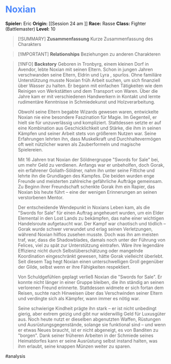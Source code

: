 # <font color = 4d88fd>Noxian</font>

**Spieler:** Eric
**Origin:** [[Session 24 am ]]
**Race:** Rasse
**Class:** Fighter (Battlemaster)
**Level:** 10

>[!SUMMARY] **Zusammenfassung**
>Kurze Zusammenfassung des Charakters

>[!IMPORTANT] **Relationships**
>Beziehungen zu anderen Charakteren

>[!INFO] **Backstory**
>Geboren in Tronbyrg, einem kleinen Dorf in Avendor, lebte Noxian mit seinen Eltern. Schon in jungen Jahren verschwanden seine Eltern, Eldrin und Lyra , spurlos. Ohne familiäre Unterstützung musste Noxian früh Arbeit suchen, um sich finanziell über Wasser zu halten. Er begann mit einfachen Tätigkeiten wie dem Reinigen von Werkstätten und dem Transport von Waren. Über die Jahre kam er mit verschiedenen Handwerkern in Kontakt und lernte rudimentäre Kenntnisse in Schmiedekunst und Holzverarbeitung.
>
>Obwohl seine Eltern begabte Wizards gewesen waren, entwickelte Noxian nie eine besondere Faszination für Magie. Im Gegenteil, er hielt sie für unzuverlässig und kompliziert. Stattdessen setzte er auf eine Kombination aus Geschicklichkeit und Stärke, die ihm in seinen Kämpfen und seiner Arbeit stets von größerem Nutzen war. Seine Erfahrungen lehrten ihn, dass Muskelkraft und Durchhaltevermögen oft weit nützlicher waren als Zauberformeln und magische Spielereien.
>
>Mit 16 Jahren trat Noxian der Söldnergruppe "Swords for Sale" bei, um mehr Geld zu verdienen. Anfangs war er unbeholfen, doch Gorak, ein erfahrener Goliath-Söldner, nahm ihn unter seine Fittiche und lehrte ihn die Grundlagen des Kampfes. Die beiden wurden enge Freunde und meisterten zahlreiche gefährliche Aufträge gemeinsam. Zu Beginn ihrer Freundschaft schenkte Gorak ihm ein Rapier, das Noxian bis heute führt – eine der wenigen Erinnerungen an seinen verstorbenen Mentor.
>
>Der entscheidende Wendepunkt in Noxians Leben kam, als die "Swords for Sale" für einen Auftrag angeheuert wurden, um ein Elder Elemental in den Lost Lands zu bekämpfen, das nahe einer wichtigen Handelsroute aufgetaucht war. Der Kampf war chaotisch und tödlich – Gorak wurde schwer verwundet und erlag seinen Verletzungen, während Noxian hilflos zusehen musste. Doch was ihn am meisten traf, war, dass die Shadowblades, damals noch unter der Führung von Felices, viel zu spät zur Unterstützung eintrafen. Wäre ihre legendäre Effizienz nicht durch Selbstüberschätzung oder mangelnde Koordination eingeschränkt gewesen, hätte Gorak vielleicht überlebt. Seit diesem Tag hegt Noxian einen unterschwelligen Groll gegenüber der Gilde, selbst wenn er ihre Fähigkeiten respektiert.
>
>Von Schuldgefühlen geplagt verließ Noxian die "Swords for Sale". Er konnte nicht länger in einer Gruppe bleiben, die ihn ständig an seinen verlorenen Freund erinnerte. Stattdessen widmete er sich fortan dem Reisen, suchte nach Hinweisen über das Verschwinden seiner Eltern und verdingte sich als Kämpfer, wann immer es nötig war.
>
>Seine schwierige Kindheit prägte ihn stark – er ist nicht unbedingt gierig, aber extrem geizig und gibt nur widerwillig Geld für Luxusgüter aus. Noch heute nutzt er dieselben abgenutzten Waffen, Rüstungen und Ausrüstungsgegenstände, solange sie funktional sind – und wenn er etwas Neues braucht, ist er nicht abgeneigt, es von Banditen zu "borgen". Dank seiner früheren Arbeiten in der Schmiede seines Heimatdorfes kann er seine Ausrüstung selbst instand halten, was ihm erlaubt, seine knappen Münzen weiter zu sparen.

#analysis 